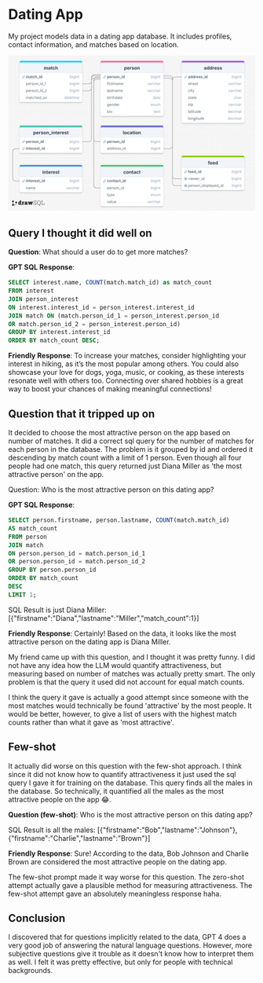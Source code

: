 # Dating App

My project models data in a dating app database. It includes profiles, contact information, and matches based on location.

<img src="AiDatingDatabaseProjectERD.png">

## Query I thought it did well on

**Question**: What should a user do to get more matches?

**GPT SQL Response**:

```sql
SELECT interest.name, COUNT(match.match_id) as match_count
FROM interest
JOIN person_interest
ON interest.interest_id = person_interest.interest_id
JOIN match ON (match.person_id_1 = person_interest.person_id
OR match.person_id_2 = person_interest.person_id)
GROUP BY interest.interest_id
ORDER BY match_count DESC;
```

**Friendly Response**: To increase your matches, consider highlighting your interest in hiking, as it’s the most popular among others. You could also showcase your love for dogs, yoga, music, or cooking, as these interests resonate well with others too. Connecting over shared hobbies is a great way to boost your chances of making meaningful connections!

## Question that it tripped up on

It decided to choose the most attractive person on the app based on number of matches. It did a correct sql query for the number of matches for each person in the database. The problem is it grouped by id and ordered it descending by match count with a limit of 1 person. Even though all four people had one match, this query returned just Diana Miller as 'the most attractive person' on the app.

Question: Who is the most attractive person on this dating app?

**GPT SQL Response**:

```sql
SELECT person.firstname, person.lastname, COUNT(match.match_id)
AS match_count
FROM person
JOIN match
ON person.person_id = match.person_id_1
OR person.person_id = match.person_id_2
GROUP BY person.person_id
ORDER BY match_count
DESC
LIMIT 1;
```

SQL Result is just Diana Miller: [{\"firstname\":\"Diana\",\"lastname\":\"Miller\",\"match_count\":1}]

**Friendly Response**: Certainly! Based on the data, it looks like the most attractive person on the dating app is Diana Miller.

My friend came up with this question, and I thought it was pretty funny. I did not have any idea how the LLM would quantify attractiveness, but measuring based on number of matches was actually pretty smart. The only problem is that the query it used did not account for equal match counts.

I think the query it gave is actually a good attempt since someone with the most matches would technically be found 'attractive' by the most people. It would be better, however, to give a list of users with the highest match counts rather than what it gave as 'most attractive'.

## Few-shot

It actually did worse on this question with the few-shot approach. I think since it did not know how to quantify attractiveness it just used the sql query I gave it for training on the database. This query finds all the males in the database. So technically, it quantified all the males as the most attractive people on the app 😂.

**Question (few-shot)**: Who is the most attractive person on this dating app?

SQL Result is all the males: [{\"firstname\":\"Bob\",\"lastname\":\"Johnson\"},{\"firstname\":\"Charlie\",\"lastname\":\"Brown\"}]

**Friendly Response**: Sure! According to the data, Bob Johnson and Charlie Brown are considered the most attractive people on the dating app.

The few-shot prompt made it way worse for this question. The zero-shot attempt actually gave a plausible method for measuring attractiveness. The few-shot attempt gave an absolutely meaningless response haha.

## Conclusion

I discovered that for questions implicitly related to the data, GPT 4 does a very good job of answering the natural language questions. However, more subjective questions give it trouble as it doesn't know how to interpret them as well. I felt it was pretty effective, but only for people with technical backgrounds.
